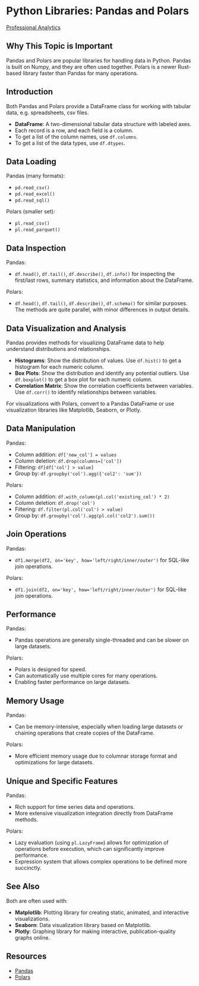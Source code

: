 # Python Libraries: Pandas and Polars

[Professional Analytics](https://github.com/denisecase/pro-analytics)

## Why This Topic is Important

Pandas and Polars are popular libraries for handling data in Python.
Pandas is built on Numpy, and they are often used together.
Polars is a newer Rust-based library faster than Pandas for many operations.

## Introduction

Both Pandas and Polars provide a DataFrame class for working with tabular data, e.g. spreadsheets, csv files.

- **DataFrame**: A two-dimensional tabular data structure with labeled axes.
- Each record is a row, and each field is a column.
- To get a list of the column names, use `df.columns`.
- To get a list of the data types, use `df.dtypes`.

## Data Loading

Pandas (many formats):

- `pd.read_csv()`
- `pd.read_excel()`
- `pd.read_sql()`

Polars (smaller set):

- `pl.read_csv()`
- `pl.read_parquet()`

## Data Inspection

Pandas:

- `df.head()`, `df.tail()`, `df.describe()`, `df.info()` for inspecting the first/last rows, summary statistics, and information about the DataFrame.

Polars:

- `df.head()`, `df.tail()`, `df.describe()`, `df.schema()` for similar purposes.
 The methods are quite parallel, with minor differences in output details.

## Data Visualization and Analysis

Pandas provides methods for visualizing DataFrame data to help understand distributions and relationships.

- **Histograms**: Show the distribution of values. Use `df.hist()` to get a histogram for each numeric column.
- **Box Plots**: Show the distribution and identify any potential outliers. Use `df.boxplot()` to get a box plot for each numeric column.
- **Correlation Matrix**: Show the correlation coefficients between variables. Use `df.corr()` to  identify relationships between variables.

For visualizations with Polars, convert to a Pandas DataFrame or use visualization libraries like Matplotlib, Seaborn, or Plotly.

## Data Manipulation

Pandas:

- Column addition: `df['new_col'] = values`
- Column deletion: `df.drop(columns=['col'])`
- Filtering: `df[df['col'] > value]`
- Group by: `df.groupby('col').agg({'col2': 'sum'})`

Polars:

- Column addition: `df.with_column(pl.col('existing_col') * 2)`
- Column deletion: `df.drop('col')`
- Filtering: `df.filter(pl.col('col') > value)`
- Group by: `df.groupby('col').agg(pl.col('col2').sum())`

## Join Operations

Pandas:

- `df1.merge(df2, on='key', how='left/right/inner/outer')` for SQL-like join operations.

Polars:

- `df1.join(df2, on='key', how='left/right/inner/outer')` for SQL-like join operations.

## Performance

Pandas:

- Pandas operations are generally single-threaded and can be slower on large datasets.

Polars:

- Polars is designed for speed.
- Can automatically use multiple cores for many operations.
- Enabling faster performance on large datasets.

## Memory Usage

Pandas:

- Can be memory-intensive, especially when loading large datasets or chaining operations that create copies of the DataFrame.

Polars:

- More efficient memory usage due to columnar storage format and optimizations for large datasets.

## Unique and Specific Features

Pandas:

- Rich support for time series data and operations.
- More extensive visualization integration directly from DataFrame methods.

Polars:

- Lazy evaluation (using `pl.LazyFrame`) allows for optimization of operations before execution, which can significantly improve performance.
- Expression system that allows complex operations to be defined more succinctly.

## See Also

Both are often used with:

- **Matplotlib**: Plotting library for creating static, animated, and interactive visualizations.
- **Seaborn**: Data visualization library based on Matplotlib.
- **Plotly**: Graphing library for making interactive, publication-quality graphs online.

## Resources

- [Pandas](https://pandas.pydata.org/)
- [Polars](https://pola.rs/)
